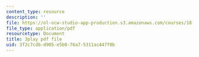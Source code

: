 ```yaml
---
content_type: resource
description: ''
file: https://ol-ocw-studio-app-production.s3.amazonaws.com/courses/18-650-statistics-for-applications-fall-2016/3f2c7cdbd905e5b076a75311ac447f0b_a1ZCeFpeW0o.pdf
file_type: application/pdf
resourcetype: Document
title: 3play pdf file
uid: 3f2c7cdb-d905-e5b0-76a7-5311ac447f0b
---
```

